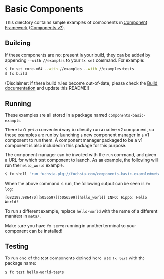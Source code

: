 # Basic Components

This directory contains simple examples of components in [Component
Framework](docs/concepts/components/introduction.md)
([Components v2](docs/glossary.md#components-v2)).

## Building

If these components are not present in your build, they can be added by
appending `--with //examples` to your `fx set` command. For example:

```bash
$ fx set core.x64 --with //examples --with //examples:tests
$ fx build
```

(Disclaimer: if these build rules become out-of-date, please check the
[Build documentation](docs/development/workflows) and update this README!)

## Running

These examples are all stored in a package named `components-basic-example`.

There isn't yet a convenient way to directly run a native v2 component, so these
examples are run by launching a new component manager in a v1 component to run
them. A component manager packaged to be a v1 component is also included in this
package for this purpose.

The component manager can be invoked with the `run` command, and given a URL for
which test component to launch. As an example, the following will run the
`hello_world` example.

```bash
$ fx shell 'run fuchsia-pkg://fuchsia.com/components-basic-example#meta/component_manager_for_examples.cmx fuchsia-pkg://fuchsia.com/components-basic-example#meta/hello-world.cm'
```

When the above command is run, the following output can be seen in `fx log`:

```
[682199.986470][5056597][5056599][hello_world] INFO: Hippo: Hello World!
```

To run a different example, replace `hello-world` with the name of a different
manifest in `meta/`.

Make sure you have `fx serve` running in another terminal so your component can
be installed!

## Testing

To run one of the test components defined here, use `fx test` with the
package name:

```bash
$ fx test hello-world-tests
```
